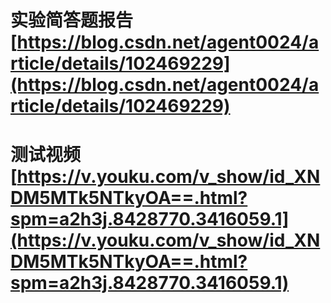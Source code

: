 # 实验简答题报告 [https://blog.csdn.net/agent0024/article/details/102469229](https://blog.csdn.net/agent0024/article/details/102469229)

# 测试视频[https://v.youku.com/v_show/id_XNDM5MTk5NTkyOA==.html?spm=a2h3j.8428770.3416059.1](https://v.youku.com/v_show/id_XNDM5MTk5NTkyOA==.html?spm=a2h3j.8428770.3416059.1)

